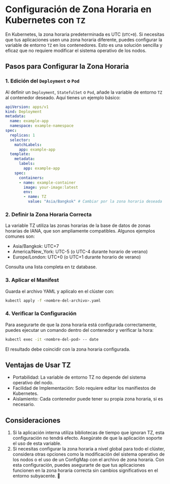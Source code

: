 # Configuración de Zona Horaria en Kubernetes con `TZ`

En Kubernetes, la zona horaria predeterminada es UTC (`UTC+0`). Si necesitas que tus aplicaciones usen una zona horaria diferente, puedes configurar la variable de entorno `TZ` en los contenedores. Esto es una solución sencilla y eficaz que no requiere modificar el sistema operativo de los nodos.

## Pasos para Configurar la Zona Horaria

### 1. **Edición del `Deployment` o `Pod`**
Al definir un `Deployment`, `StatefulSet` o `Pod`, añade la variable de entorno `TZ` al contenedor deseado. Aquí tienes un ejemplo básico:

```yaml
apiVersion: apps/v1
kind: Deployment
metadata:
  name: example-app
  namespace: example-namespace
spec:
  replicas: 1
  selector:
    matchLabels:
      app: example-app
  template:
    metadata:
      labels:
        app: example-app
    spec:
      containers:
      - name: example-container
        image: your-image:latest
        env:
        - name: TZ
          value: "Asia/Bangkok" # Cambiar por la zona horaria deseada
```

###  2. Definir la Zona Horaria Correcta
La variable TZ utiliza las zonas horarias de la base de datos de zonas horarias de IANA, que son ampliamente compatibles. Algunos ejemplos comunes son:

- Asia/Bangkok: UTC+7
- America/New_York: UTC-5 (o UTC-4 durante horario de verano)
- Europe/London: UTC+0 (o UTC+1 durante horario de verano)

Consulta una lista completa en tz database.

### 3. Aplicar el Manifest
Guarda el archivo YAML y aplícalo en el clúster con:

```bash
kubectl apply -f <nombre-del-archivo>.yaml
```

### 4. Verificar la Configuración
Para asegurarte de que la zona horaria está configurada correctamente, puedes ejecutar un comando dentro del contenedor y verificar la hora:

``` bash
kubectl exec -it <nombre-del-pod> -- date
```

El resultado debe coincidir con la zona horaria configurada.

## Ventajas de Usar TZ

- Portabilidad: La variable de entorno TZ no depende del sistema operativo del nodo.
- Facilidad de Implementación: Solo requiere editar los manifiestos de Kubernetes.
- Aislamiento: Cada contenedor puede tener su propia zona horaria, si es necesario.

## Consideraciones
1. Si la aplicación interna utiliza bibliotecas de tiempo que ignoran TZ, esta configuración no tendrá efecto. Asegúrate de que la aplicación soporte el uso de esta variable.
2. Si necesitas configurar la zona horaria a nivel global para todo el clúster, considera otras opciones como la modificación del sistema operativo de los nodos o el uso de un ConfigMap con el archivo de zona horaria.
Con esta configuración, puedes asegurarte de que tus aplicaciones funcionen en la zona horaria correcta sin cambios significativos en el entorno subyacente. 🚀